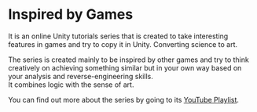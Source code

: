 <h1>Inspired by Games</h1>
<p>It is an online Unity tutorials series that is created to take interesting features in games and try to copy it in Unity. Converting science to art.</p>
<p>The series is created mainly to be inspired by other games and try to think creatively on achieving something similar but in your own way based on your analysis and reverse-engineering skills.<br>
It combines logic with the sense of art.</p>
<p>You can find out more about the series by going to its <a href="https://www.youtube.com/watch?v=PxdoBJBCcrw&list=PLaqp5z-4pFi5auiUbsq_KChZKX-DufAOI">YouTube Playlist</a>.</p>
